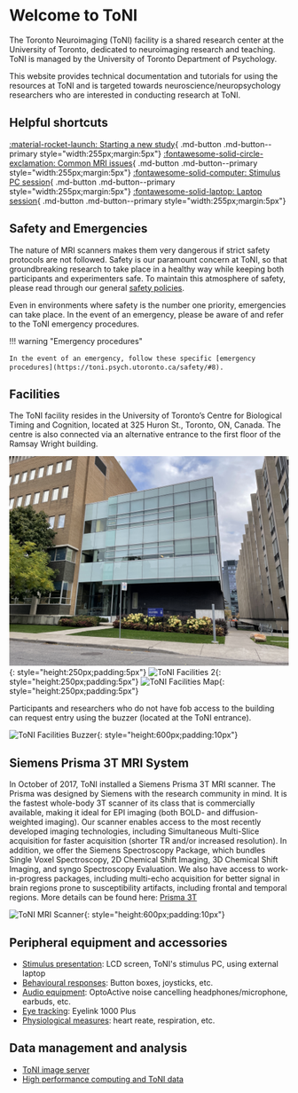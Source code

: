 # Welcome to ToNI

The Toronto Neuroimaging (ToNI) facility is a shared research center at the University of Toronto, dedicated to neuroimaging research and teaching.  ToNI is managed by the University of Toronto Department of Psychology.

This website provides technical documentation and tutorials for using the resources at ToNI and is targeted towards neuroscience/neuropsychology researchers who are interested in conducting research at ToNI. 

## Helpful shortcuts

[:material-rocket-launch: Starting a new study](newstudy.md){ .md-button .md-button--primary style="width:255px;margin:5px"}
[:fontawesome-solid-circle-exclamation: Common MRI issues](common_issues.md){ .md-button .md-button--primary style="width:255px;margin:5px"}
[:fontawesome-solid-computer: Stimulus PC session](howto_stimPC.md){ .md-button .md-button--primary style="width:255px;margin:5px"}
[:fontawesome-solid-laptop: Laptop session](howto_laptop.md){ .md-button .md-button--primary style="width:255px;margin:5px"}

## Safety and Emergencies

The nature of MRI scanners makes them very dangerous if strict safety protocols are not followed. Safety is our paramount concern at ToNI, so that groundbreaking research to take place in a healthy way while keeping both participants and experimenters safe. To maintain this atmosphere of safety, please read through our general [safety policies](https://toni.psych.utoronto.ca/safety/).

Even in environments where safety is the number one priority, emergencies can take place. In the event of an emergency, please be aware of and refer to the ToNI emergency procedures.

!!! warning "Emergency procedures"

    In the event of an emergency, follow these specific [emergency procedures](https://toni.psych.utoronto.ca/safety/#8).

## Facilities

The ToNI facility resides in the University of Toronto’s Centre for Biological Timing and Cognition, located at 325 Huron St., Toronto, ON, Canada. The centre is also connected via an alternative entrance to the first floor of the Ramsay Wright building. 

![ToNI Facilities 1](/images/ToNI_facilities_1.JPG){: style="height:250px;padding:5px"}
![ToNI Facilities 2](/images/ToNI_facilities_2.JPG){: style="height:250px;padding:5px"}
![ToNI Facilities Map](/images/ToNI_facilities_map.png){: style="height:250px;padding:5px"}

Participants and researchers who do not have fob access to the building can request entry using the buzzer (located at the ToNI entrance).

![ToNI Facilities Buzzer](/images/ToNI_facilities_buzzer.JPG){: style="height:600px;padding:10px"}

## Siemens Prisma 3T MRI System

In October of 2017, ToNI installed a Siemens Prisma 3T MRI scanner. The Prisma was designed by Siemens with the research community in mind. It is the fastest whole-body 3T scanner of its class that is commercially available, making it ideal for EPI imaging (both BOLD- and diffusion-weighted imaging). Our scanner enables access to the most recently developed imaging technologies, including Simultaneous Multi-Slice acquisition for faster acquisition (shorter TR and/or increased resolution). In addition, we offer the Siemens Spectroscopy Package, which bundles Single Voxel Spectroscopy, 2D Chemical Shift Imaging, 3D Chemical Shift Imaging, and syngo Spectroscopy Evaluation. We also have access to work-in-progress packages, including multi-echo acquisition for better signal in brain regions prone to susceptibility artifacts, including frontal and temporal regions. More details can be found here: [Prisma 3T](system.md)

![ToNI MRI Scanner](/images/MRI_scanner_1.jpeg){: style="height:600px;padding:10px"}

## Peripheral equipment and accessories
* [Stimulus presentation](stimulus.md): LCD screen, ToNI's stimulus PC, using external laptop
* [Behavioural responses](responses.md): Button boxes, joysticks, etc.
* [Audio equipment](audio.md): OptoActive noise cancelling headphones/microphone, earbuds, etc.
* [Eye tracking](eyetracking.md): Eyelink 1000 Plus
* [Physiological measures](physio.md): heart reate, respiration, etc.

## Data management and analysis
* [ToNI image server](echo.md)
* [High performance computing and ToNI data](scinet.md)
